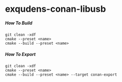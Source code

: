 # exqudens-conan-libusb

##### How To Build

```
git clean -xdf
cmake --preset <name>
cmake --build --preset <name>
```

##### How To Export

```
git clean -xdf
cmake --preset <name>
cmake --build --preset <name> --target conan-export
```

